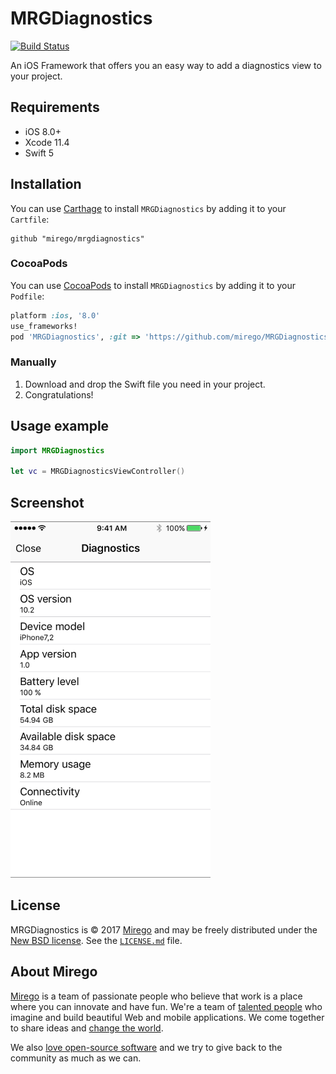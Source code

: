 # MRGDiagnostics
[![Build Status](https://travis-ci.org/mirego/MRGDiagnostics.png?branch=master)](https://travis-ci.org/mirego/MRGDiagnostics)

An iOS Framework that offers you an easy way to add a diagnostics view to your project.

## Requirements

- iOS 8.0+
- Xcode 11.4
- Swift 5

## Installation

You can use [Carthage](github.com/carthage/carthage) to install `MRGDiagnostics` by adding it to your `Cartfile`:

```
github "mirego/mrgdiagnostics"
```

### CocoaPods
You can use [CocoaPods](http://cocoapods.org/) to install `MRGDiagnostics` by adding it to your `Podfile`:

```ruby
platform :ios, '8.0'
use_frameworks!
pod 'MRGDiagnostics', :git => 'https://github.com/mirego/MRGDiagnostics.git'
```

### Manually

1. Download and drop the Swift file you need in your project.  
2. Congratulations!

## Usage example

```swift
import MRGDiagnostics

let vc = MRGDiagnosticsViewController()
```

## Screenshot

<img src="./assets/screenshot.png" width="320">

## License

MRGDiagnostics is © 2017 [Mirego](http://www.mirego.com) and may be freely
distributed under the [New BSD license](http://opensource.org/licenses/BSD-3-Clause).
See the [`LICENSE.md`](https://github.com/mirego/MRGDiagnostics/blob/master/LICENSE.md) file.

## About Mirego

[Mirego](http://mirego.com) is a team of passionate people who believe that work is a place where you can innovate and have fun. We're a team of [talented people](http://life.mirego.com) who imagine and build beautiful Web and mobile applications. We come together to share ideas and [change the world](http://mirego.org).

We also [love open-source software](http://open.mirego.com) and we try to give back to the community as much as we can.
